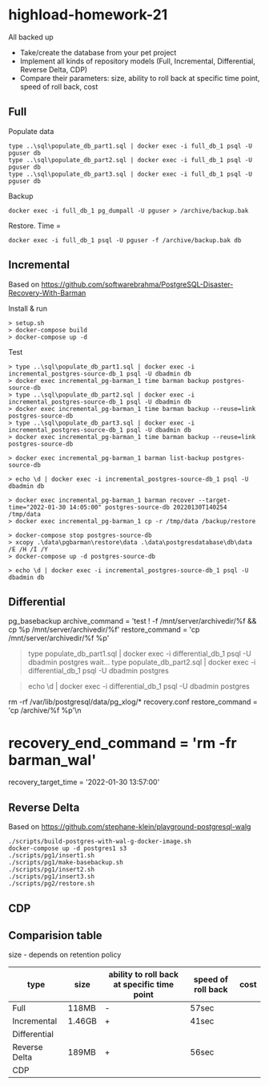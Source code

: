 # highload-homework-21

All backed up

- Take/create the database from your pet project
- Implement all kinds of repository models (Full, Incremental, Differential, Reverse Delta, CDP)
- Compare their parameters: size, ability to roll back at specific time point, speed of roll back, cost


## Full

Populate data
```
type ..\sql\populate_db_part1.sql | docker exec -i full_db_1 psql -U pguser db
type ..\sql\populate_db_part2.sql | docker exec -i full_db_1 psql -U pguser db
type ..\sql\populate_db_part3.sql | docker exec -i full_db_1 psql -U pguser db
```

Backup
```
docker exec -i full_db_1 pg_dumpall -U pguser > /archive/backup.bak
```

Restore. Time = 
```
docker exec -i full_db_1 psql -U pguser -f /archive/backup.bak db
```

## Incremental

Based on https://github.com/softwarebrahma/PostgreSQL-Disaster-Recovery-With-Barman

Install & run
```
> setup.sh
> docker-compose build
> docker-compose up -d
```

Test
```
> type ..\sql\populate_db_part1.sql | docker exec -i incremental_postgres-source-db_1 psql -U dbadmin db
> docker exec incremental_pg-barman_1 time barman backup postgres-source-db
> type ..\sql\populate_db_part2.sql | docker exec -i incremental_postgres-source-db_1 psql -U dbadmin db
> docker exec incremental_pg-barman_1 time barman backup --reuse=link postgres-source-db
> type ..\sql\populate_db_part3.sql | docker exec -i incremental_postgres-source-db_1 psql -U dbadmin db
> docker exec incremental_pg-barman_1 time barman backup --reuse=link postgres-source-db

> docker exec incremental_pg-barman_1 barman list-backup postgres-source-db

> echo \d | docker exec -i incremental_postgres-source-db_1 psql -U dbadmin db

> docker exec incremental_pg-barman_1 barman recover --target-time="2022-01-30 14:05:00" postgres-source-db 20220130T140254 /tmp/data
> docker exec incremental_pg-barman_1 cp -r /tmp/data /backup/restore

> docker-compose stop postgres-source-db
> xcopy .\data\pgbarman\restore\data .\data\postgresdatabase\db\data /E /H /I /Y
> docker-compose up -d postgres-source-db

> echo \d | docker exec -i incremental_postgres-source-db_1 psql -U dbadmin db
```

## Differential


pg_basebackup 
archive_command = 'test ! -f /mnt/server/archivedir/%f && cp %p /mnt/server/archivedir/%f'
restore_command = 'cp /mnt/server/archivedir/%f %p' 


> type populate_db_part1.sql | docker exec -i differential_db_1 psql -U dbadmin postgres
wait...
> type populate_db_part2.sql | docker exec -i differential_db_1 psql -U dbadmin postgres


> echo \d | docker exec -i differential_db_1 psql -U dbadmin postgres


rm -rf /var/lib/postgresql/data/pg_xlog/*
recovery.conf
restore_command = 'cp /archive/%f %p'\n
# recovery_end_command = 'rm -fr barman_wal'
recovery_target_time = '2022-01-30 13:57:00'


## Reverse Delta

Based on https://github.com/stephane-klein/playground-postgresql-walg

```
./scripts/build-postgres-with-wal-g-docker-image.sh
docker-compose up -d postgres1 s3
./scripts/pg1/insert1.sh
./scripts/pg1/make-basebackup.sh
./scripts/pg1/insert2.sh
./scripts/pg1/insert3.sh
./scripts/pg2/restore.sh
```

## CDP



## Comparision table

size - depends on retention policy

| type          | size | ability to roll back at specific time point | speed of roll back | cost |
|---------------|------|---------------------------------------------|--------------------|------|
| Full          | 118MB|                   -                         |            57sec   |      |
| Incremental   |1.46GB|                   +                         |            41sec   |      |
| Differential  |      |                                             |                    |      |
| Reverse Delta | 189MB|                   +                         |            56sec   |      |
| CDP           |      |                                             |                    |      |
